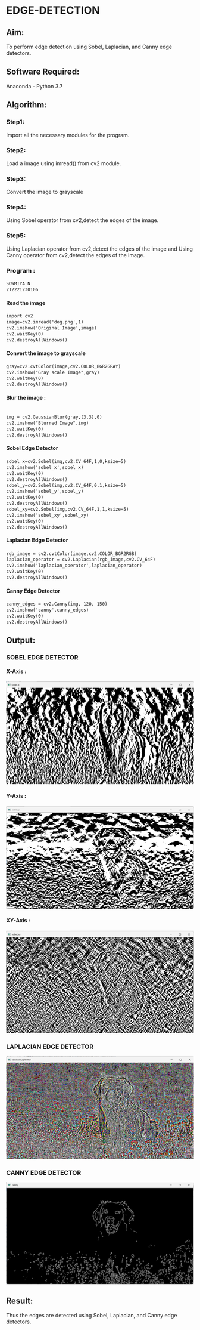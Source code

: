 # EDGE-DETECTION
## Aim:
To perform edge detection using Sobel, Laplacian, and Canny edge detectors.

## Software Required:
Anaconda - Python 3.7

## Algorithm:
### Step1:
Import all the necessary modules for the program.

### Step2:
Load a image using imread() from cv2 module.

### Step3:
Convert the image to grayscale

### Step4:
Using Sobel operator from cv2,detect the edges of the image.

### Step5:

Using Laplacian operator from cv2,detect the edges of the image and Using Canny operator from cv2,detect the edges of the image.
### Program :
```
SOWMIYA N
212221230106
```
#### Read the image
```
import cv2
image=cv2.imread('dog.png',1)
cv2.imshow('Original Image',image)
cv2.waitKey(0)
cv2.destroyAllWindows()
```
#### Convert the image to grayscale
```
gray=cv2.cvtColor(image,cv2.COLOR_BGR2GRAY)
cv2.imshow("Gray scale Image",gray)
cv2.waitKey(0)
cv2.destroyAllWindows()
```
#### Blur the image :
```

img = cv2.GaussianBlur(gray,(3,3),0)
cv2.imshow("Blurred Image",img)
cv2.waitKey(0)
cv2.destroyAllWindows()

```
#### Sobel Edge Detector
```
sobel_x=cv2.Sobel(img,cv2.CV_64F,1,0,ksize=5)
cv2.imshow('sobel_x',sobel_x)
cv2.waitKey(0)
cv2.destroyAllWindows()
sobel_y=cv2.Sobel(img,cv2.CV_64F,0,1,ksize=5)
cv2.imshow('sobel_y',sobel_y)
cv2.waitKey(0)
cv2.destroyAllWindows()
sobel_xy=cv2.Sobel(img,cv2.CV_64F,1,1,ksize=5)
cv2.imshow('sobel_xy',sobel_xy)
cv2.waitKey(0)
cv2.destroyAllWindows()
```
#### Laplacian Edge Detector

```
rgb_image = cv2.cvtColor(image,cv2.COLOR_BGR2RGB)
laplacian_operator = cv2.Laplacian(rgb_image,cv2.CV_64F)
cv2.imshow('laplacian_operator',laplacian_operator)
cv2.waitKey(0)
cv2.destroyAllWindows()
```
#### Canny Edge Detector

```
canny_edges = cv2.Canny(img, 120, 150)
cv2.imshow('canny',canny_edges)
cv2.waitKey(0)
cv2.destroyAllWindows()
```
## Output:
### SOBEL EDGE DETECTOR
#### X-Axis :
![op](./ax.png)
#### Y-Axis :
![op](./ay.png)
#### XY-Axis :
![op](./axy.png)


### LAPLACIAN EDGE DETECTOR

![op](./al.png)

### CANNY EDGE DETECTOR
![op](./ac.png)
## Result:
Thus the edges are detected using Sobel, Laplacian, and Canny edge detectors.